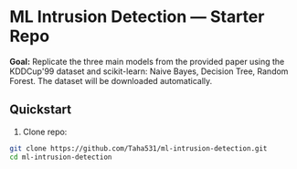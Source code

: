 # ML Intrusion Detection — Starter Repo

**Goal:** Replicate the three main models from the provided paper using the KDDCup'99 dataset and scikit-learn: Naive Bayes, Decision Tree, Random Forest. The dataset will be downloaded automatically.

## Quickstart

1. Clone repo:

```bash
git clone https://github.com/Taha531/ml-intrusion-detection.git
cd ml-intrusion-detection
```
